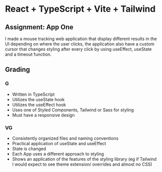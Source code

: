 # React + TypeScript + Vite + Tailwind

## Assignment: App One

I made a mouse tracking web application that display different results in the UI depending on where the user clicks, the application also have a custom cursor that changes styling after every click by using useEffect, useState and a timeout function. 

## Grading

### G

- Written in TypeScript
- Utilizes the useState hook
- Utilizes the useEffect hook
- Uses one of Styled Components, Tailwind or Sass for styling
- Must have a responsive design

### VG

- Consistently organized files and naming conventions
- Practical application of useState and useEffect
- State is changed
- Each App uses a different approach to styling
- Shows an application of the features of the styling library (eg if Tailwind I would expect to see theme extension/ overrides and almost no CSS)
